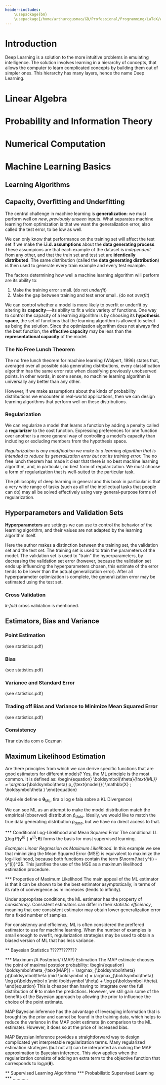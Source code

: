 ```yaml
---
header-includes:
    \usepackage{bm}
    \usepackage{/home/arthurcgusmao/GD/Professional/Programming/LaTeX/acgstyle}
---
```




# Introduction

Deep Learning is a solution to the more intuitive problems in emulating intelligence. The solution involves learning in a hierarchy of concepts, that allows the computer to learn complicated concepts by building them out of simpler ones. This hierarchy has many layers, hence the name Deep Learning.


# Linear Algebra
# Probability and Information Theory
# Numerical Computation


# Machine Learning Basics
## Learning Algorithms
## Capacity, Overfitting and Underfitting

The central challenge in machine learning is **generalization**: we must perform well on *new*, *previously unseen* inputs. What separates machine learning from optimization is that we want the generalization error, also called the test error, to be low as well.

We can only know that performance on the training set will affect the test set if we make the **i.i.d. assumptions** about the **data generating process**. These assumpions are that each example of the dataset is *independent* from any other, and that the train set and test set are **identically distributed**. The same distribution (called the **data generating distribution**) is then used to generate every train example and every test example.

The factors determining how well a machine learning algorithm will perform are its ability to:

1. Make the training error small. (do not *underfit*)
2. Make the gap between training and test error small. (do not *overfit*)

We can control whether a model is more likely to overfit or underfit by altering its **capacity**---its ability to fit a wide variety of functions. One way to control the capacity of a learning algorithm is by choosing its **hypothesis space**, the set of functions that the learning algorithm is allowed to select as being the solution. Since the optimization algorithm does not always find the best function, the **effective capacity** may be less than the **representational capacity** of the model.


### The No Free Lunch Theorem

The no free lunch theorem for machine learning (Wolpert, 1996) states that, averaged over all possible data generating distributions, every classification algorithm has the same error rate when classifying previously unobserved points. In other words, in some sense, no machine learning algorithm is universally any better than any other.

However, if we make assumptions about the kinds of probability distributions we encounter in real-world applications, then we can design learning algorithms that perform well on these distributions.


### Regularization

We can regularize a model that learns a function by adding a penalty called a **regularizer** to the cost function. Expressing preferences for one function over another is a more general way of controlling a model's capacity than including or excluding members from the hypothesis space.

*Regularization is any modification we make to a learning algorithm that is intended to reduce its generalization error but not its training error.* The no free lunch theorem has made it clear that there is no best machine learning algorithm, and, in particular, no best form of regularization. We must choose a form of regularization that is well-suited to the particular task.

The philosophy of deep learning in general and this book in particular is that a very wide range of tasks (such as all of the intellectual tasks that people can do) may all be solved effectively using very general-purpose forms of regularization.


## Hyperparameters and Validation Sets

**Hyperparameters** are settings we can use to control the behavior of the learning algorithm, and their values are not adapted by the learning algorithm itself.

Here the author makes a distinction between the training set, the validation set and the test set. The training set is used to train the parameters of the model. The validation set is used to "train" the hyperparameters, by decreasing the validation set error (however, because the validation set ends up influencing the hyperparameters chosen, this estimate of the error tends to be lower than the actual generalization error). After all hyperparameter optimization is complete, the generalization error may be estimated using the test set.


### Cross Validation

*k-fold* cross validation is mentioned.


## Estimators, Bias and Variance

### Point Estimation
(see statistics.pdf)

### Bias
(see statistics.pdf)

### Variance and Standard Error
(see statistics.pdf)

### Trading off Bias and Variance to Minimize Mean Squared Error
(see statistics.pdf)

### Consistency
Tirar dúvida com o Cozman


## Maximum Likelihood Estimation
Are there principles from which we can derive specific functions that are good estimators for
different models? Yes, the ML principle is the most common. It is defined as:
\begin{equation}
\boldsymbol{\theta}_{\text{ML}} = \argmax_{\boldsymbol\theta} p_{\text{model}}( \mathbb{X} ; \boldsymbol\theta )
\end{equation}

(Aqui ele define o ${\boldsymbol\theta_{\text{ML}}}$, tira o log e fala sobre a KL Divergence)

We can see ML as an attempt to make the model distribution match the empirical (observed)
distribution $\hat p_{data}$. Ideally, we would like to match the true data generating
distribution $p_{data}$, but we have no direct access to that.

*** Conditional Log-Likelihood and Mean Squared Error
The conditional LL $\sum \log P(\boldsymbol{y}^{(i)} \mid \boldsymbol{x}^{(i)} ;
\boldsymbol{\theta})$ forms the basis for most supervised learning.

*Example: Linear Regression as Maximum Likelihood.* In this example we see that minimizing the
Mean Squared Error (MSE) is equivalent to maximize the log-likelihood, because both functions
contain the term $\norm{\hat y^(i) - y^(i)}^2$. This justifies the use of the MSE as a maximum
likelihood estimation procedure.

*** Properties of Maximum Likelihood
The main appeal of the ML estimator is that it can be shown to be the best estimator
asymptotically, in terms of its rate of convergence as m increases (tends to infinity).

Under appropriate conditions, the ML estimator has the property of *consistency*. Consistent
estimators can differ in their *statistic efficiency*, meaning that one consistent estimator may
obtain lower generalization error for a fixed number of samples.

For consistency and efficiency, ML is often considered the preffered estimator to use for
machine learning. When the number of examples is small enough to overfit, regularization
strategies may be used to obtain a biased version of ML that has less variance.


** Bayesian Statistics
????????????

*** Maximum /A Posteriori/ (MAP) Estimation
The MAP estimate chooses the point of maximal posteior probability:
\begin{equation}
\boldsymbol\theta_{\text{MAP}} = \argmax_{\boldsymbol\theta} p(\boldsymbol\theta \mid \boldsymbol x) = \argmax_{\boldsymbol\theta} \log p(\boldsymbol x \mid \boldsymbol \theta) + \log p(\boldsymbol \theta).
\end{equation}
This is cheaper than having to integrate over the full distribution of $\boldsymbol\theta$ to
make the predictions. However, we still gain some of the benefits of the Bayesian approach by
allowing the prior to influence the choice of the point estimate.

MAP Bayesian inference has the advantage of leveraging information that is brought by the prior
and cannot be found in the training data, which helps to reduce the variance in the MAP point
estimate (in comparison to the ML estimate). However, it does so at the price of increased bias.

MAP Bayesian inference provides a straightforward way to design complicated yet interpretable
regularization terms. Many regularized estimation strategies (but not all) can be interpreted as
making the MAP approximation to Bayesian inference. This view applies when the regularization
consists of adding an extra term to the objective function that corresponds to $\log
p(\boldsymbol\theta)$.


** Supervised Learning Algorithms
*** Probabilistic Supervised Learning
*** ............
